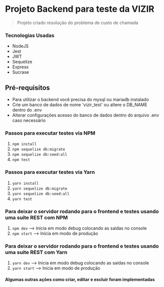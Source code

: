 # Projeto Backend para teste da VIZIR

> Projeto criado resolução do problema de custo de chamada

### Tecnologias Usadas
* NodeJS
* Jest
* JWT
* Sequelize
* Express
* Sucrase

## Pré-requisitos
* Para utilizar o backend você precisa do mysql ou mariadb instalado
* Crie um banco de dados de nome 'vizir_test' ou altere o DB_NAME dentro do .env
* Alterar configurações acesso do banco de dados dentro do arquivo .env caso necessário

### Passos para executar testes via NPM
1. `npm install`
2. `npm sequelize db:migrate`
3. `npm sequelize db:seed:all`
4. `npm test`

### Passos para executar testes via Yarn
1. `yarn install`
2. `yarn sequelize db:migrate`
3. `yarn sequelize db:seed:all`
4. `yarn test`

### Para deixar o servidor rodando para o frontend e testes usando uma suite REST com NPM
1. `npm dev` --> Inicia em modo debug colocando as saídas no console
2. `npm start` --> Inicia em modo de produção

### Para deixar o servidor rodando para o frontend e testes usando uma suite REST com Yarn
1. `yarn dev` --> Inicia em modo debug colocando as saídas no console
2. `yarn start` --> Inicia em modo de produção

#### Algumas outras ações como criar, editar e excluir foram implementadas
